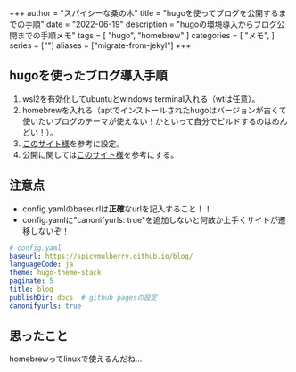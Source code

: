 +++
author = "スパイシーな桑の木"
title = "hugoを使ってブログを公開するまでの手順"
date = "2022-06-19"
description = "hugoの環境導入からブログ公開までの手順メモ"
tags = [
    "hugo",
    "homebrew"
]
categories = [
    "メモ",
]
series = [""]
aliases = ["migrate-from-jekyl"]
+++
<!--more-->

## hugoを使ったブログ導入手順

1. wsl2を有効化してubuntuとwindows terminal入れる（wtは任意）。
1. homebrewを入れる（aptでインストールされたhugoはバージョンが古くて使いたいブログのテーマが使えない！かといって自分でビルドするのはめんどい！）。
1. [このサイト様](https://miiitomi.github.io/p/hugo/)を参考に設定。
1. 公開に関しては[このサイト様](https://qiita.com/ysdyt/items/a581277dd1312a0e83c3#%E3%83%AD%E3%83%BC%E3%82%AB%E3%83%AB%E3%81%A7%E3%82%B5%E3%82%A4%E3%83%88%E8%A1%A8%E7%A4%BA)を参考にする。

## 注意点
- config.yamlのbaseurlは<strong>正確</strong>なurlを記入すること！！
- config.yamlに"canonifyurls: true"を追加しないと何故か上手くサイトが遷移しないぞ！

```yaml
# config.yaml
baseurl: https://spicymulberry.github.io/blog/
languageCode: ja
theme: hugo-theme-stack
paginate: 5
title: blog
publishDir: docs  # github pagesの設定
canonifyurls: true
```


## 思ったこと
homebrewってlinuxで使えるんだね…